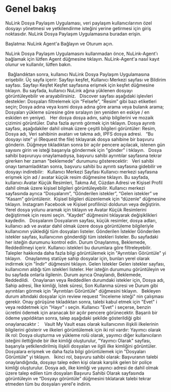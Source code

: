 # Genel bakış

NuLink Dosya Paylaşım Uygulaması, veri paylaşım kullanıcılarının özel dosyayı yönetmesi ve yetkilendirme isteğini yerine getirmesi için giriş noktasıdır. NuLink Dosya Paylaşım Uygulamasına buradan erişin.

Başlatma: NuLink Agent'a Bağlayın ve Oturum açın.

NuLink Dosya Paylaşım Uygulamasını kullanmadan önce, NuLink-Agent'ı bağlamak için lütfen Agent düğmesine tıklayın. NuLink-Agent'a nasıl kayıt olunur ve kullanılır, lütfen bakın.

​
​
Bağlandıktan sonra, kullanıcı NuLink Dosya Paylaşım Uygulamasına erişebilir. Üç sayfa içerir: Sayfayı keşfet, Kullanıcı Merkezi sayfası ve Bildirim sayfası.
Sayfayı Keşfet
Keşfet sayfasına erişmek için keşfet düğmesine tıklayın. Bu sayfada, kullanıcı NuLink ağına yüklenen dosyayı görüntüleyebilir ve arayabilirsiniz.
​
​
Discover sayfası aşağıdaki işlevleri destekler: Dosyaları filtrelemek için “Felsefe”, “Resim” gibi bazı etiketleri seçin; Dosya adına veya kısmi dosya adına göre arama veya bulanık arama; Dosyaları yükleme süresine göre sıralayın (en yeniden en eskiye / en eskiden en yeniye).
​
​
Her dosya dosya adını, sahip bilgilerini ve mozaik çizimini görüntüler. Daha fazla ayrıntı görmek için tıklayın. Dosya ayrıntı sayfası, aşağıdakiler dahil olmak üzere çeşitli bilgileri görüntüler: Resim, Dosya adı, Veri sahibinin avatarı ve takma adı, IPFS dosya adresi.
​
​
“Bu dosyayı iste" yi (Request the file) tıklayarak dosya sahibine bir başvuru gönderin. Düğmeye tıkladıktan sonra bir açılır pencere açılacak, istenen gün sayısını girin ve isteği başarıyla göndermek için "gönder" i tıklayın.
​
​
Dosya sahibi başvuruyu onaylamadıysa, başvuru sahibi ayrıntılar sayfasına tekrar girerken her zaman "beklemede" durumunu gösterecektir:
​
​
Veri sahibi onayı tamamladıktan sonra, başvuru sahibi bu ayrıntı sayfasına gidebilir ve dosyayı indirebilir:
​
​
Kullanıcı Merkezi Sayfası
Kullanıcı merkezi sayfasına erişmek için ad / avatar küçük resim düğmesine tıklayın. Bu sayfada, kullanıcı Avatar Küçük Resimleri, Takma Ad, Cüzdan Adresi ve Kişisel Profil dahil olmak üzere kişisel bilgileri görüntüleyebilir. Kullanıcı merkezi sayfasında ayrıca “Dosyalarım”, “Gönderilen istekler”, “Gelen istekler” ve “Kasam” görüntülenir.
​
​
Kişisel bilgileri düzenlemek için “düzenle” düğmesine tıklayın. İnstagram Facebook ve Kişisel profilinizi doldurun veya değiştirin. Yerel dosya yolunu aramak için tıklayın ve Avatar Küçük Resimlerini değiştirmek için resmi seçin. “Kaydet” düğmesini tıklayarak değişiklikleri kaydedin.
​
​
Dosyalarım
Dosyalarım sayfası, küçük resimler, dosya adları, kullanıcı adı ve avatar dahil olmak üzere dosya görüntüleme bilgileriyle kullanıcının yüklediği tüm dosyaları listeler.
​
​
Gönderilen İstekler
Gönderilen istekler sayfası, kullanıcının gönderdiği tüm istekleri listeler. Bu sayfadaki her isteğin durumunu kontrol edin. Durum Onaylanmış, Beklemede, Reddedilmeyi içerir. Kullanıcı istekleri bu durumlara göre filtreleyebilir.
​
​
Talepler hakkında daha fazla bilgi görüntülemek için "Ayrıntıları Görüntüle" yi tıklayın.
​
​
Onaylanmış statüye sahip dosyalar için, bunları yerel olarak indirmek için "İndir" düğmesini tıklayın.
Gelen İstekler
Gelen istekler sayfası, kullanıcının aldığı tüm istekleri listeler. Her isteğin durumunu görüntüleyin ve bu sayfada onlarla ilgilenin. Durum ayrıca Onaylandı, Beklemede, Reddedildi.
​
​
Onaylanan veya Reddedilen durumdaki istekler için, Dosya adı, Sahip adresi, İlke kimliği, İstek süresi, Son Kullanma süresi ve Durum gibi ayrıntıları görmek için "Ayrıntıları Görüntüle" düğmesini tıklayın.
​
​
Bekleyen durum altındaki dosyalar için review request "İnceleme isteği" nin çalışması gerekir. Onay görüşüne tıkladıktan sonra, talebi kabul etmek için "Evet" i veya reddetmek için "Hayır" ı seçin. Kullanıcı "Evet" i seçerse, benzin ücretini ödemek için aranacak bir açılır pencere görünecektir. Başarılı bir ödeme yapıldıktan sonra, talep aşağıdaki şekilde gösterildiği gibi onaylanacaktır：
​
​
Vault
My Vault esas olarak kullanıcının ilişkili ilkelerinin bilgilerini gösterir ve ilkeleri görüntülemek için iki rol vardır:
Yayımcı olarak ilk rol: Dosya oluşturma ve yükleme rolü olarak, yayımcı diğer kullanıcıların isteğini ilettiğinde bir ilke kimliği oluşturulur, "Yayımcı Olarak" sayfası, başarıyla yetkilendirilmiş ilişkili dosyaları ve ilgili ilke kimliğini görüntüler.
​
​
Dosyalara erişmek ve daha fazla bilgi görüntülemek için "Dosyaları Görüntüle" yi tıklayın.
​
​
İkinci rol, başvuru sahibi olarak: Başvuranın talebi onaylandığında, dosyayı talep eden kişi olarak karşılık gelen bir poliçe kimliği oluşturulur. Dosya adı, ilke kimliği ve yayıncı adresi de dahil olmak üzere talep edilen tüm dosyaları Başvuru Sahibi Olarak sayfasında görüntüleyin ve “Dosyayı görüntüle” düğmesini tıklatarak talebi tekrar etmeden tüm bu dosyaları yerel'e indirin.
